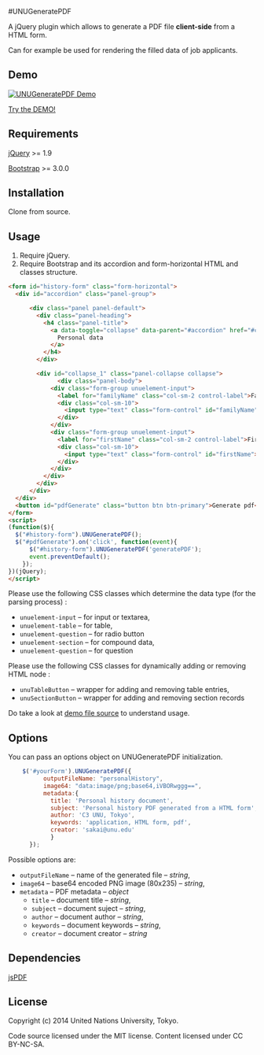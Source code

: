 #UNUGeneratePDF

A jQuery plugin which allows to generate a PDF file **client-side** from a HTML form.

Can for example be used for rendering the filled data of job applicants.

## Demo

[![UNUGeneratePDF Demo](http://unucenter.github.io/UNUGeneratePDF/demo.png)](http://unucenter.github.io/UNUGeneratePDF/)

[Try the DEMO!](http://unucenter.github.io/UNUGeneratePDF/index.html)

## Requirements

[jQuery](http://jquery.com/) >= 1.9

[Bootstrap](http://getbootstrap.com/) >= 3.0.0

## Installation

Clone from source.

## Usage
1. Require jQuery.
2. Require Bootstrap and its accordion and form-horizontal HTML and classes structure.

```html
<form id="history-form" class="form-horizontal">
  <div id="accordion" class="panel-group">

      <div class="panel panel-default">
        <div class="panel-heading">
          <h4 class="panel-title">
            <a data-toggle="collapse" data-parent="#accordion" href="#collapse_1">
              Personal data
            </a>
          </h4>
        </div>

        <div id="collapse_1" class="panel-collapse collapse">
              <div class="panel-body">
            <div class="form-group unuelement-input">
              <label for="familyName" class="col-sm-2 control-label">Family name</label>
              <div class="col-sm-10">
                <input type="text" class="form-control" id="familyName">
              </div>
            </div>
            <div class="form-group unuelement-input">
              <label for="firstName" class="col-sm-2 control-label">First name</label>
              <div class="col-sm-10">
                <input type="text" class="form-control" id="firstName">
              </div>
            </div>
          </div>
        </div>
      </div>
  </div>
  <button id="pdfGenerate" class="button btn btn-primary">Generate pdf</button>
</form>
<script>
(function($){
  $("#history-form").UNUGeneratePDF();
  $("#pdfGenerate").on('click', function(event){
      $("#history-form").UNUGeneratePDF('generatePDF');
      event.preventDefault();
    });
})(jQuery);
</script>
```
Please use the following CSS classes which determine the data type (for the parsing process) :
* `unuelement-input` – for input or textarea,
* `unuelement-table` – for table,
* `unuelement-question` – for radio button
* `unuelement-section` – for compound data,
* `unuelement-question` – for question

Please use the following CSS classes for dynamically adding or removing HTML node :
* `unuTableButton` – wrapper for adding and removing table entries,
* `unuSectionButton` – wrapper for adding and removing section records

Do take a look at [demo file source](http://unucenter.github.io/UNUGeneratePDF/index.html) to understand usage.

## Options

You can pass an options object on UNUGeneratePDF initialization.

```javascript
    $('#yourForm').UNUGeneratePDF({
          outputFileName: "personalHistory",
          image64: "data:image/png;base64,iVBORwggg==",
          metadata:{
            title: 'Personal history document',
            subject: 'Personal history PDF generated from a HTML form',
            author: 'C3 UNU, Tokyo',
            keywords: 'application, HTML form, pdf',
            creator: 'sakai@unu.edu'
            }
      });
```
Possible options are:

* `outputFileName` – name of the generated file – *string*,
* `image64` – base64 encoded PNG image (80x235) – *string*,
* `metadata` – PDF metadata – *object*
  * `title` – document title – *string*,
  * `subject` – document suject – *string*,
  * `author` – document author – *string*,
  * `keywords` – document keywords – *string*,
  * `creator` – document creator – *string*


## Dependencies
[jsPDF](https://github.com/MrRio/jsPDF)

## License
Copyright (c) 2014 United Nations University, Tokyo.

Code source licensed under the MIT license.
Content licensed under CC BY-NC-SA.  